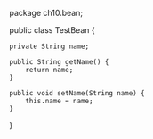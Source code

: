 package ch10.bean;

public class TestBean {

	private String name;

	public String getName() {
		return name;
	}

	public void setName(String name) {
		this.name = name;
	}
}
